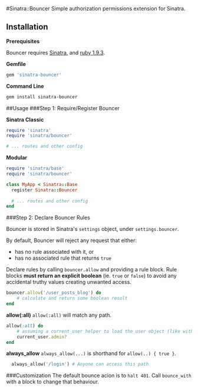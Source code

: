 #Sinatra::Bouncer
Simple authorization permissions extension for Sinatra. 

## Installation

**Prerequisites**

Bouncer requires [Sinatra](http://www.sinatrarb.com/), and [ruby 1.9.3](https://www.ruby-lang.org/en/documentation/installation/).  

**Gemfile**
```ruby
gem 'sinatra-bouncer'
```

**Command Line**
```sh
gem install sinatra-bouncer
```

##Usage
###Step 1: Require/Register Bouncer

**Sinatra Classic**
```ruby
require 'sinatra'
require 'sinatra/bouncer'

# ... routes and other config
```

**Modular**
```ruby
require 'sinatra/base'
require 'sinatra/bouncer'

class MyApp < Sinatra::Base
  register Sinatra::Bouncer
  
  # ... routes and other config
end
```

###Step 2: Declare Bouncer Rules

Bouncer is stored in Sinatra's `settings` object, under `settings.bouncer`.

By default, Bouncer will reject any request that either:
* has no rule associated with it, or
* has no associated rule that returns `true`

Declare rules by calling `bouncer.allow` and providing a rule block. Rule blocks **must return an explicit boolean** (ie. `true` or `false`) to avoid any accidental truthy values creating unwanted access. 

```ruby
bouncer.allow('/user_posts_blog') do
    # calculate and return some boolean result
end
```

**allow(:all)**
`allow(:all)` will match any path. 

```ruby
allow(:all) do
    # assuming a current_user helper to load the user object (like with warden)
    current_user.admin?
end
```

**always_allow**
`always_allow(...)` is shorthand for `allow(..) { true }`. 

```ruby
  always_allow('/login') # Anyone can access this path
```

###Customization
The default bounce acion is to `halt 401`. Call `bounce_with` with a block to change that behaviour. 
